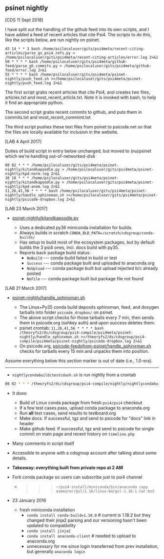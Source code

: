 psinet nightly
--------------
[CDS 11 Sept 2018]

I have split out the handling of the github feed into its own scripts, and I have added a feed of recent articles that cite Psi4.  The scripts to do this, like the scripts below, are run nightly on psinet.

```
45 14 * * 3 bash /home/psilocaluser/gits/psi4meta/recent-citing-articles/parse_gs_psi4_refs.py > /home/psilocaluser/gits/psi4meta/recent-citing-articles/error.log 2>&1
50 * * * * bash /home/psilocaluser/gits/psi4meta/github-feed/parse_gh_commits.py > /home/psilocaluser/gits/psi4meta/github-feed/error.log 2>&1
55 * * * * bash /home/psilocaluser/gits/psi4meta/psinet-nightly/push_feed.sh >>/home/psilocaluser/gits/psi4meta/psinet-nightly/push_feed.log 2>&1
```

The first script grabs recent articles that cite Psi4, and creates two files, articles.txt and most_recent_article.txt.  Note it is invoked with bash, to help it find an appropriate python.

The second script grabs recent commits to github, and puts them in commits.txt and most_recent_commimt.txt

The third script pushes these text files from psinet to psicode.net so that the files are locally available for inclusion
in the website.

[LAB 4 April 2017]

Duties of build script in entry below unchanged, but moved to (nu)psinet which we're handling out-of-networked-disk

```
00 02 * * * /home/psilocaluser/gits/psi4meta/psinet-nightly/kitandkapoodle.py > /home/psilocaluser/gits/psi4meta/psinet-nightly/kpd-norm.log 2>&1
30 18 * * * /home/psilocaluser/gits/psi4meta/psinet-nightly/kitandkapoodle.py > /home/psilocaluser/gits/psi4meta/psinet-nightly/kpd-anom.log 2>&1
11,26,41,56 * * * * bash /home/psilocaluser/gits/psi4meta/psinet-nightly/handle_sphinxman.sh >>/home/psilocaluser/gits/psi4meta/psinet-nightly/psicode-dropbox.log 2>&1
```

[LAB 23 March 2017]

* [psinet-nightly/kitandkapoodle.py](kitandkapoodle.py)

  * Uses a dedicated py36 miniconda installation for builds.
  * Always builds in scratch ``CONDA_BLD_PATH=/scratch/cdsgroup/conda-builds/``
  * Has setup to build most of the ecosystem packages, but by default builds the 3 psi4 ones, incl. docs build with py35.
  * Reports back package build status:
    * `NoBuild` --- conda-build failed in build or test
    * `Success` --- conda package built and uploaded to anaconda.org
    * `NoUpload` --- conda package built but upload rejected b/c already posted
    * `NoFile` --- conda package built but package file not found

[LAB 21 March 2017]

* [psinet-nightly/handle_sphinxman.sh](handle_sphinxman.sh)

  * The Linux+Py35 conda build deposits sphinxman, feed, and doxygen tarballs into folder `psicode_dropbox/` on psinet.
  * The above script checks for those tarballs every 7 min, then sends them to psicode.org (sshkey auth) and upon success deletes them.
  * psinet crontab: `11,26,41,56 * * * * bash /theoryfs2/ds/cdsgroup/psi4-compile/psi4meta/psinet-nightly/handle_sphinxman.sh >>/theoryfs2/ds/cdsgroup/psi4-compile/psi4meta/psinet-nightly/psicode-dropbox.log 2>&1`
  * On psicode.org, [psicode-feedsfrom-psinet/handle_sphinxman.sh](../psicode-feedsfrom-psinet/handle_sphinxman.sh) checks for tarballs every 15 min and unpacks them into position.

Assume everything below this section marker is out of date (i.e., 1.0-era).

-----

* ``nightlycondabuildctestcdash.sh`` is run nightly from a crontab

```bash
00 02 * * * /theoryfs2/ds/cdsgroup/psi4-compile/nightly/nightlycondabuildctestcdash.sh >/theoryfs2/ds/cdsgroup/psi4-compile/nightly/cb-psinet.log 2>&1
```

* It does:

  * Build of Linux conda package from fresh ``psi4/psi4`` checkout
  * If a few test cases pass, upload conda package to anaconda.org
  * Run **all** test cases, send results to testboard.org
  * Make docs. If successful, tgz and send to psicode for "docs" link in header
  * Make github feed. If successful, tgz and send to psicode for single commit on main page and recent history on ``timeline.php``

* Many comments in script itself

* Accessible to anyone with a cdsgroup account after talking about some details.

* **Takeaway: everything built from private repo at 2 AM**

* Fork conda package so users can subscribe just to psi4 channel
  * >>> ``~/psi4-install/miniconda/bin/anaconda copy asmeurer/gsl/1.16/linux-64/gsl-1.16-1.tar.bz2``

* 23 January 2016

  * fresh miniconda installation
    * `conda install conda-build=1.18.0`  # current is 1.18.2 but they changed their jinja2 parsing and our versioning hasn't been updated to compatibility
    * `conda install jinja2`
    * `conda install anaconda-client`  # needed to upload to anaconda.org
    * unnecessary for me since login transferred from prev installation, but generally `anaconda login`

